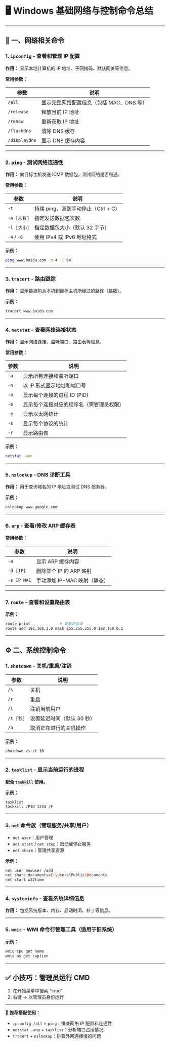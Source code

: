 # 🖥 Windows 基础网络与控制命令总结

---

## 📡 一、网络相关命令

### 1. `ipconfig` - 查看和管理 IP 配置

**作用：** 显示本地计算机的 IP 地址、子网掩码、默认网关等信息。

**常用参数：**

| 参数            | 说明                       |
| ------------- | ------------------------ |
| `/all`        | 显示完整网络配置信息（包括 MAC、DNS 等） |
| `/release`    | 释放当前 IP 地址               |
| `/renew`      | 重新获取 IP 地址               |
| `/flushdns`   | 清除 DNS 缓存                |
| `/displaydns` | 显示 DNS 缓存内容              |

---

### 2. `ping` - 测试网络连通性

**作用：** 向目标主机发送 ICMP 数据包，测试网络是否畅通。

**常用参数：**

| 参数          | 说明                       |
| ----------- | ------------------------ |
| `-t`        | 持续 ping，直到手动停止（Ctrl + C） |
| `-n [次数]`   | 指定发送数据包次数                |
| `-l [大小]`   | 指定数据包大小（默认 32 字节）        |
| `-4` / `-6` | 使用 IPv4 或 IPv6 地址格式      |

**示例：**
```bash
ping www.baidu.com -n 4 -l 64
```

---

### 3. `tracert` - 路由跟踪

**作用：** 显示数据包从本机到目标主机所经过的路径（跳数）。

**示例：**
```bash
tracert www.baidu.com
```

---

### 4. `netstat` - 查看网络连接状态

**作用：** 显示网络连接、监听端口、路由表等信息。

**常用参数：**

| 参数   | 说明                   |
| ---- | -------------------- |
| `-a` | 显示所有连接和监听端口          |
| `-n` | 以 IP 形式显示地址和端口号      |
| `-o` | 显示每个连接的进程 ID (PID)   |
| `-b` | 显示每个连接对应的程序名（需管理员权限） |
| `-e` | 显示以太网统计              |
| `-s` | 显示每个协议的统计            |
| `-r` | 显示路由表                |

**示例：**
```bash
netstat -ano
```

---

### 5. `nslookup` - DNS 诊断工具

**作用：** 用于查询域名的 IP 地址或测试 DNS 服务器。

**示例：**
```bash
nslookup www.google.com
```

---

### 6. `arp` - 查看/修改 ARP 缓存表

**常用参数：**

| 参数       | 说明                           |
|------------|--------------------------------|
| `-a`       | 显示 ARP 缓存内容              |
| `-d [IP]`  | 删除某个 IP 的 ARP 映射        |
| `-s IP MAC`| 手动添加 IP-MAC 映射（静态）  |

---

### 7. `route` - 查看和设置路由表

**示例：**
```bash
route print             # 查看路由表
route add 192.168.1.0 mask 255.255.255.0 192.168.0.1
```

---

## ⚙ 二、系统控制命令

### 1. `shutdown` - 关机/重启/注销

| 参数             | 说明                       |
|------------------|----------------------------|
| `/s`             | 关机                       |
| `/r`             | 重启                       |
| `/l`             | 注销当前用户               |
| `/t [秒]`        | 设置延迟时间（默认 30 秒） |
| `/a`             | 取消正在进行的关机操作     |

**示例：**
```bash
shutdown /s /t 10
```

---

### 2. `tasklist` - 显示当前运行的进程

**配合 `taskkill` 使用。**

**示例：**
```bash
tasklist
taskkill /PID 1234 /F
```

---

### 3. `net` 命令族（管理服务/共享/用户）

- `net user`：用户管理
- `net start` / `net stop`：启动或停止服务
- `net share`：管理共享资源

**示例：**
```bash
net user newuser /add
net share documents=C:\Users\Public\Documents
net start w32time
```

---

### 4. `systeminfo` - 查看系统详细信息

**作用：** 包括系统版本、内存、启动时间、补丁等信息。

---

### 5. `wmic` - WMI 命令行管理工具（适用于旧系统）

**示例：**
```bash
wmic cpu get name
wmic os get caption
```

---

## ✅ 小技巧：管理员运行 CMD

1. 在开始菜单中搜索 “cmd”
2. 右键 → 以管理员身份运行

---

📌 **推荐搭配使用：**
- `ipconfig /all` + `ping`：排查网络 IP 配置和连通性
- `netstat -ano` + `tasklist`：分析端口占用情况
- `tracert` + `nslookup`：排查外网连接慢的问题

